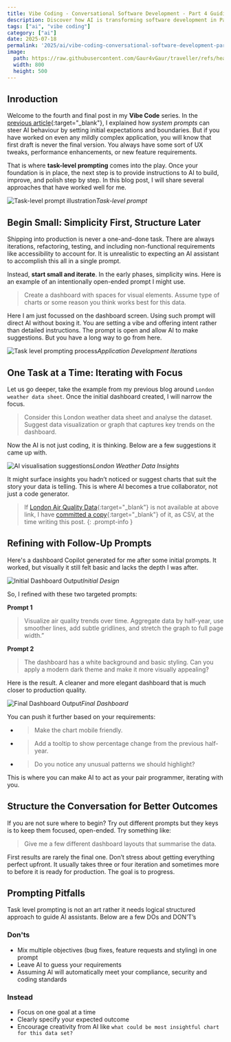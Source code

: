 ```yaml
---
title: Vibe Coding - Conversational Software Development - Part 4 Guiding AI Through Iteration
description: Discover how AI is transforming software development in Part 4 of my 'Vibe Coding' series. Explore conversational coding, code generation from prompt, and the future of developer productivity.
tags: ["ai", "vibe coding"]
category: ["ai"]
date: 2025-07-18
permalink: '2025/ai/vibe-coding-conversational-software-development-part4/'
image:
  path: https://raw.githubusercontent.com/Gaur4vGaur/traveller/refs/heads/master/images/ai/2025-07-18-ai_vibe-coding-conversational-software-development-part4/coverImage.png
  width: 800
  height: 500
---
```


## Inroduction

Welcome to the fourth and final post in my __Vibe Code__ series. In the [previous article](https://www.gaurgaurav.com/2025/ai/vibe-coding-conversational-software-development-part3/){:target="_blank"}, I explained how *system prompts* can steer AI behaviour by setting initial expectations and boundaries. But if you have worked on even any mildly complex application, you will know that first draft is never the final version. You always have some sort of UX tweaks, performance enhancements, or new feature requirements.

That is where __task-level prompting__ comes into the play. Once your foundation is in place, the next step is to provide instructions to AI to build, improve, and polish step by step. In this blog post, I will share several approaches that have worked well for me.

![Task-level prompt illustration](https://raw.githubusercontent.com/Gaur4vGaur/traveller/refs/heads/master/images/ai/2025-07-18-ai_vibe-coding-conversational-software-development-part4/introduction.png)*Task-level prompt*


## Begin Small: Simplicity First, Structure Later

Shipping into production is never a one-and-done task. There are always iterations, refactoring, testing, and including non-functional requirements like accessibility to account for. It is unrealistic to expecting an AI assistant to accomplish this all in a single prompt. 

Instead, __start small and iterate__. In the early phases, simplicity wins. Here is an example of an intentionally open-ended prompt I might use.

>Create a dashboard with spaces for visual elements. Assume type of charts or some reason you think works best for this data.

Here I am just focussed on the dashboard screen. Using such prompt will direct AI without boxing it. You are setting a vibe and offering intent rather than detailed instructions. The prompt is open and allow AI to make suggestions. But you have a long way to go from here.

![Task level prompting process](https://raw.githubusercontent.com/Gaur4vGaur/traveller/refs/heads/master/images/ai/2025-07-18-ai_vibe-coding-conversational-software-development-part4/TaskLevelPromptingProcess.png)*Application Development Iterations*


## One Task at a Time: Iterating with Focus
Let us go deeper, take the example from my previous blog around `London weather data sheet`. Once the initial dashboard created, I will narrow the focus. 

> Consider this London weather data sheet and analyse the dataset. Suggest data visualization or graph that captures key trends on the dashboard.

Now the AI is not just coding, it is thinking. Below are a few suggestions it came up with.

![AI visualisation suggestions](https://raw.githubusercontent.com/Gaur4vGaur/traveller/refs/heads/master/images/ai/2025-07-18-ai_vibe-coding-conversational-software-development-part4/VibeCoding3_AIsuggestions.png)*London Weather Data Insights*

It might surface insights you hadn’t noticed or suggest charts that suit the story your data is telling. This is where AI becomes a true collaborator, not just a code generator.

> If [London Air Quality Data](https://data.london.gov.uk/download/290a22f1-5eef-4801-8286-3f288b49093a/acce7f88-70f0-4fd0-9160-f02a9d96b2c3/air-quality-london.xlsx){:target="_blank"} is not available at above link, I have [committed a copy](https://raw.githubusercontent.com/Gaur4vGaur/traveller/refs/heads/master/air-quality-london.csv){:target="_blank"} of it, as CSV, at the time writing this post.
{: .prompt-info }


## Refining with Follow-Up Prompts
Here's a dashboard Copilot generated for me after some initial prompts. It worked, but visually it still felt basic and lacks the depth I was after.

![Initial Dashboard Output](https://raw.githubusercontent.com/Gaur4vGaur/traveller/refs/heads/master/images/ai/2025-07-18-ai_vibe-coding-conversational-software-development-part4/VibeCoding3_AIOutput1.png)*Initial Design*

So, I refined with these two targeted prompts:

__Prompt 1__
>Visualize air quality trends over time. Aggregate data by half-year, use smoother lines, add subtle gridlines, and stretch the graph to full page width.”

__Prompt 2__ 
>The dashboard has a white background and basic styling. Can you apply a modern dark theme and make it more visually appealing?

Here is the result. A cleaner and more elegant dashboard that is much closer to production quality.

![Final Dashboard Output](https://raw.githubusercontent.com/Gaur4vGaur/traveller/refs/heads/master/images/ai/2025-07-18-ai_vibe-coding-conversational-software-development-part4/VibeCoding3_AIOutput2.png)*Final Dashboard*

You can push it further based on your requirements:
-	>Make the chart mobile friendly.
- >Add a tooltip to show percentage change from the previous half-year.
- >Do you notice any unusual patterns we should highlight?

This is where you can make AI to act as your pair programmer, iterating with you.


## Structure the Conversation for Better Outcomes
If you are not sure where to begin? Try out different prompts but they keys is to keep them focused, open-ended. Try something like:

> Give me a few different dashboard layouts that summarise the data.

First results are rarely the final one. Don’t stress about getting everything perfect upfront. It usually takes three or four iteration and sometimes more to before it is ready for production. The goal is to progress.

## Prompting Pitfalls
Task level prompting is not an art rather it needs logical structured approach to guide AI assistants. Below are a few DOs and DON’T’s

### Don'ts
- Mix multiple objectives (bug fixes, feature requests and styling) in one prompt
- Leave AI to guess your requirements 
- Assuming AI will automatically meet your compliance, security and coding standards

### Instead
- Focus on one goal at a time
- Clearly specify your expected outcome
- Encourage creativity from AI like 
`what could be most insightful chart for this data set?`

